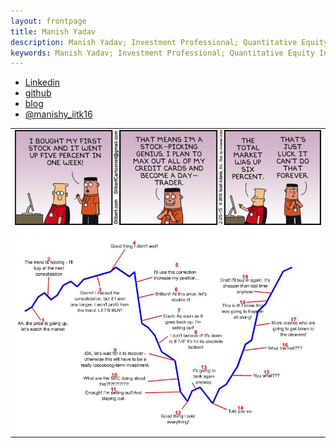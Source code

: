 ```yaml
---
layout: frontpage
title: Manish Yadav
description: Manish Yadav; Investment Professional; Quantitative Equity Investing; IIT Kanpur
keywords: Manish Yadav; Investment Professional; Quantitative Equity Investing; IIT Kanpur
---
```


<div class="navbar">
  <div class="navbar-inner">
      <ul class="nav">
          <li><a href="https://www.linkedin.com/in/manishyadaviitk/">Linkedin</a></li>
          <li><a href="https://github.com/mnsh16">github</a></li>
          <li><a href="https://mnsh16.github.io/pubs.html">blog</a></li>
          <li><a href="https://twitter.com/manishy_iitk16">@manishy_iitk16</a></li>
      </ul>
  </div>
</div>

<table class="wide">
<tr>
  <td class="left">
        <img src="publpics/Dilbert-On-Investing1.png" alt="Investing Shenanigans" title="Investing Shenanigans"/>
  </td>
</tr>
<tr>
  <td class="left">
        <img src="publpics/FunnyTraderEmotionChart1.png" alt="Funny Trader Emotion" title="Funny Trader Emotion"/>
  </td>
</tr>
</table>
